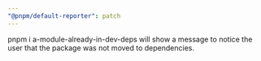 ```yaml
---
"@pnpm/default-reporter": patch
---
```


pnpm i a-module-already-in-dev-deps will show a message to notice the user that the package was not moved to dependencies.
